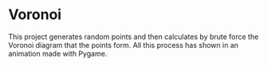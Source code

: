 # Voronoi
This project generates random points and then calculates by brute force the Voronoi diagram that the points form. All this process has shown in an animation made with Pygame.
